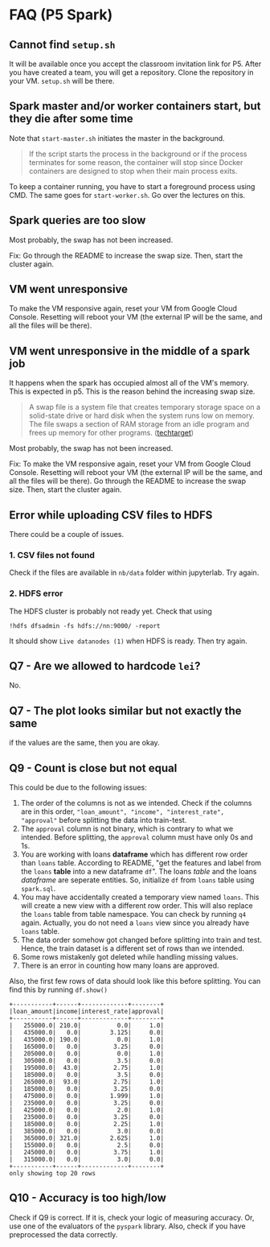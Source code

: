 # FAQ (P5 Spark)

## Cannot find `setup.sh`

It will be available once you accept the classroom invitation link for P5. After you have created a team, you will get a repository. Clone the repository in your VM. `setup.sh` will be there.

## Spark master and/or worker containers start, but they die after some time

Note that `start-master.sh` initiates the master in the background. 

> If the script starts the process in the background or if the process terminates for some reason, the container will stop since Docker containers are designed to stop when their main process exits.

To keep a container running, you have to start a foreground process using CMD. The same goes for `start-worker.sh`. Go over the lectures on this.

## Spark queries are too slow

Most probably, the swap has not been increased.

Fix: Go through the README to increase the swap size. Then, start the cluster again.

## VM went unresponsive

To make the VM responsive again, reset your VM from Google Cloud Console. Resetting will reboot your VM (the external IP will be the same, and all the files will be there).

## VM went unresponsive in the middle of a spark job

It happens when the spark has occupied almost all of the VM's memory. This is expected in p5. This is the reason behind the increasing swap size.

> A swap file is a system file that creates temporary storage space on a solid-state drive or hard disk when the system runs low on memory. The file swaps a section of RAM storage from an idle program and frees up memory for other programs. ([techtarget](https://www.techtarget.com/searchwindowsserver/definition/swap-file-swap-space-or-pagefile))

Most probably, the swap has not been increased.

Fix: To make the VM responsive again, reset your VM from Google Cloud Console. Resetting will reboot your VM (the external IP will be the same, and all the files will be there). Go through the README to increase the swap size. Then, start the cluster again.

## Error while uploading CSV files to HDFS
There could be a couple of issues.

### 1. CSV files not found
Check if the files are available in `nb/data` folder within jupyterlab. Try again.

### 2. HDFS error
The HDFS cluster is probably not ready yet. Check that using 

```
!hdfs dfsadmin -fs hdfs://nn:9000/ -report
```

It should show `Live datanodes (1)` when HDFS is ready. Then try again.


## Q7 - Are we allowed to hardcode `lei`?
No.

## Q7 - The plot looks similar but not exactly the same
if the values are the same, then you are okay.

## Q9 - Count is close but not equal

This could be due to the following issues:
1. The order of the columns is not as we intended. Check if the columns are in this order, `"loan_amount", "income", "interest_rate", "approval"` before splitting the data into train-test.
2. The `approval` column is not binary, which is contrary to what we intended. Before splitting, the `approval` column must have only 0s and 1s.
3. You are working with loans **dataframe** which has different row order than `loans` table. According to README, "get the features and label from the `loans` **table** into a new dataframe `df`". The loans *table* and the loans *dataframe* are seperate entities. So, initialize `df` from `loans` table using `spark.sql`.
4. You may have accidentally created a temporary view named `loans`. This will create a new view with a different row order. This will also replace the `loans` table from table namespace. You can check by running `q4` again. Actually, you do not need a `loans` view since you already have `loans` table.
3. The data order somehow got changed before splitting into train and test. Hence, the train dataset is a different set of rows than we intended.
4. Some rows mistakenly got deleted while handling missing values.
5. There is an error in counting how many loans are approved.


Also, the first few rows of data should look like this before splitting. You can find this by running `df.show()`

```
+-----------+------+-------------+--------+
|loan_amount|income|interest_rate|approval|
+-----------+------+-------------+--------+
|   255000.0| 210.0|          0.0|     1.0|
|   435000.0|   0.0|        3.125|     0.0|
|   435000.0| 190.0|          0.0|     1.0|
|   165000.0|   0.0|         3.25|     0.0|
|   205000.0|   0.0|          0.0|     1.0|
|   305000.0|   0.0|          3.5|     0.0|
|   195000.0|  43.0|         2.75|     1.0|
|   185000.0|   0.0|          3.5|     0.0|
|   265000.0|  93.0|         2.75|     1.0|
|   185000.0|   0.0|         3.25|     0.0|
|   475000.0|   0.0|        1.999|     1.0|
|   235000.0|   0.0|         3.25|     0.0|
|   425000.0|   0.0|          2.0|     1.0|
|   235000.0|   0.0|         3.25|     0.0|
|   185000.0|   0.0|         2.25|     1.0|
|   385000.0|   0.0|          3.0|     0.0|
|   365000.0| 321.0|        2.625|     1.0|
|   155000.0|   0.0|          2.5|     0.0|
|   245000.0|   0.0|         3.75|     1.0|
|   315000.0|   0.0|          3.0|     0.0|
+-----------+------+-------------+--------+
only showing top 20 rows
```


## Q10 - Accuracy is too high/low
Check if Q9 is correct. If it is, check your logic of measuring accuracy. Or, use one of the evaluators of the `pyspark` library. Also, check if you have preprocessed the data correctly. 
